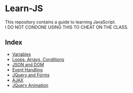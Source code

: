 # Learn-JS
This repository contains a guide to learning JavaScript. <br>
I DO NOT CONDONE USING THIS TO CHEAT ON THE CLASS.
<br />
## Index
* [Variables]()
* [Loops, Arrays, Conditions]()
* [JSON and DOM]()
* [Event Handling]()
* [JQuery and Forms]()
* [AJAX]()
* [JQuery Animation]()

